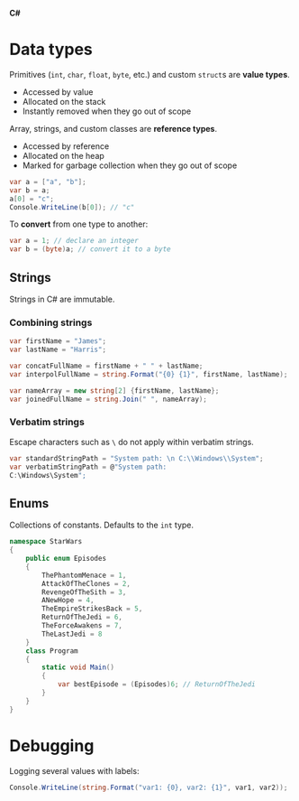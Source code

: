 **C\#**

# Data types

Primitives (`int`, `char`, `float`, `byte`, etc.) and custom `struct`s are **value types**.

- Accessed by value
- Allocated on the stack
- Instantly removed when they go out of scope

Array, strings, and custom classes are **reference types**.

- Accessed by reference
- Allocated on the heap
- Marked for garbage collection when they go out of scope

```csharp
var a = ["a", "b"];
var b = a;
a[0] = "c";
Console.WriteLine(b[0]); // "c"
```

To **convert** from one type to another:

```csharp
var a = 1; // declare an integer
var b = (byte)a; // convert it to a byte
```

## Strings

Strings in C# are immutable.

### Combining strings

```csharp
var firstName = "James";
var lastName = "Harris";

var concatFullName = firstName + " " + lastName;
var interpolFullName = string.Format("{0} {1}", firstName, lastName);

var nameArray = new string[2] {firstName, lastName};
var joinedFullName = string.Join(" ", nameArray);
```

### Verbatim strings

Escape characters such as `\` do not apply within verbatim strings.

```csharp
var standardStringPath = "System path: \n C:\\Windows\\System";
var verbatimStringPath = @"System path: 
C:\Windows\System";
```

## Enums

Collections of constants. Defaults to the `int` type.

```csharp
namespace StarWars
{
	public enum Episodes
	{
		ThePhantomMenace = 1,
		AttackOfTheClones = 2,
		RevengeOfTheSith = 3,
		ANewHope = 4,
		TheEmpireStrikesBack = 5,
		ReturnOfTheJedi = 6,
		TheForceAwakens = 7,
		TheLastJedi = 8
	}
	class Program
	{
		static void Main()
		{
			var bestEpisode = (Episodes)6; // ReturnOfTheJedi
		}
	}
}
```

# Debugging

Logging several values with labels:

```csharp
Console.WriteLine(string.Format("var1: {0}, var2: {1}", var1, var2));
```
